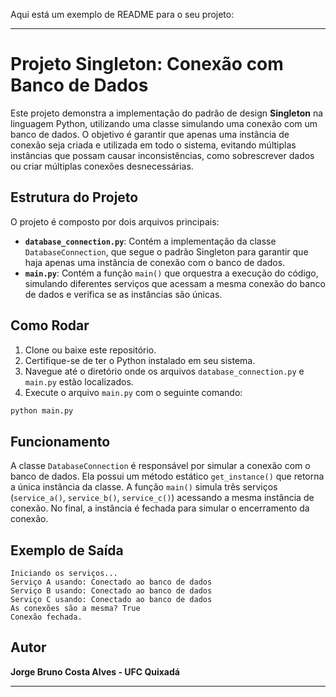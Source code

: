 Aqui está um exemplo de README para o seu projeto:

---

# Projeto Singleton: Conexão com Banco de Dados

Este projeto demonstra a implementação do padrão de design **Singleton** na linguagem Python, utilizando uma classe simulando uma conexão com um banco de dados. O objetivo é garantir que apenas uma instância de conexão seja criada e utilizada em todo o sistema, evitando múltiplas instâncias que possam causar inconsistências, como sobrescrever dados ou criar múltiplas conexões desnecessárias.

## Estrutura do Projeto

O projeto é composto por dois arquivos principais:

- **`database_connection.py`**: Contém a implementação da classe `DatabaseConnection`, que segue o padrão Singleton para garantir que haja apenas uma instância de conexão com o banco de dados.
- **`main.py`**: Contém a função `main()` que orquestra a execução do código, simulando diferentes serviços que acessam a mesma conexão do banco de dados e verifica se as instâncias são únicas.

## Como Rodar

1. Clone ou baixe este repositório.
2. Certifique-se de ter o Python instalado em seu sistema.
3. Navegue até o diretório onde os arquivos `database_connection.py` e `main.py` estão localizados.
4. Execute o arquivo `main.py` com o seguinte comando:

```bash
python main.py
```

## Funcionamento

A classe `DatabaseConnection` é responsável por simular a conexão com o banco de dados. Ela possui um método estático `get_instance()` que retorna a única instância da classe. A função `main()` simula três serviços (`service_a()`, `service_b()`, `service_c()`) acessando a mesma instância de conexão. No final, a instância é fechada para simular o encerramento da conexão.

## Exemplo de Saída

```plaintext
Iniciando os serviços...
Serviço A usando: Conectado ao banco de dados
Serviço B usando: Conectado ao banco de dados
Serviço C usando: Conectado ao banco de dados
As conexões são a mesma? True
Conexão fechada.
```

## Autor

**Jorge Bruno Costa Alves - UFC Quixadá**

---


